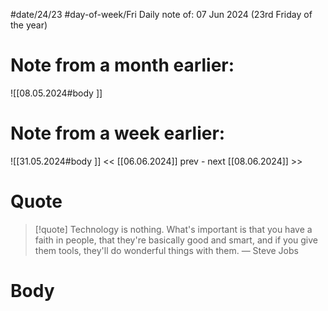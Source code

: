 
#date/24/23
#day-of-week/Fri
Daily note of: 07 Jun 2024 (23rd Friday of the year)

# Note from a month earlier:
![[08.05.2024#body ]]

# Note from a week earlier:
![[31.05.2024#body ]]
 << [[06.06.2024]] prev - next [[08.06.2024]] >>
# Quote

> [!quote] Technology is nothing. What's important is that you have a faith in people, that they're basically good and smart, and if you give them tools, they'll do wonderful things with them.
> — Steve Jobs
# Body

